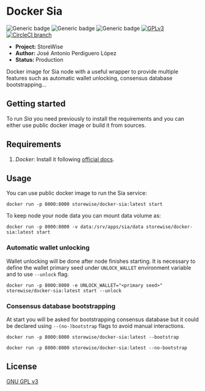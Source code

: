 # Docker Sia

![Generic badge](https://img.shields.io/badge/Project-StoreWise-blue.svg)
![Generic badge](https://img.shields.io/badge/Author-José%20Antonio%20Perdiguero%20López-blue.svg)
![Generic badge](https://img.shields.io/badge/Status-Production-blue.svg)
[![GPLv3](https://img.shields.io/badge/license-GPLv3-blue.svg)](https://www.gnu.org/copyleft/gpl.html)
[![CircleCI branch](https://img.shields.io/circleci/project/github/storewise/docker-sia/master.svg)](https://circleci.com/gh/storewise/docker-sia)

* **Project:** StoreWise
* **Author:** José Antonio Perdiguero López
* **Status:** Production

Docker image for Sia node with a useful wrapper to provide multiple features such as automatic wallet unlocking,
consensus database bootstrapping...

## Getting started
To run _Sia_ you need previously to install the requirements and you can either use public docker image or build it
from sources.

## Requirements
1. *Docker:* Install it following [official docs](https://docs.docker.com/engine/installation/).

## Usage
You can use public docker image to run the Sia service:

```commandline
docker run -p 8000:8000 storewise/docker-sia:latest start
```

To keep node your node data you can mount data volume as:

```commandline
docker run -p 8000:8000 -v data:/srv/apps/sia/data storewise/docker-sia:latest start
```

### Automatic wallet unlocking
Wallet unlocking will be done after node finishes starting. It is necessary to define the wallet primary seed under
`UNLOCK_WALLET` environment variable and to use `--unlock` flag.

```commandline
docker run -p 8000:8000 -e UNLOCK_WALLET="<primary seed>" storewise/docker-sia:latest start --unlock
```

### Consensus database bootstrapping
At start you will be asked for bootstrapping consensus database but it could be declared using `--(no-)bootstrap` flags
to avoid manual interactions.

```commandline
docker run -p 8000:8000 storewise/docker-sia:latest --bootstrap
```

```commandline
docker run -p 8000:8000 storewise/docker-sia:latest --no-bootstrap
```

## License

[GNU GPL v3](https://github.com/storewise/docker-sia/blob/master/LICENSE)
